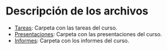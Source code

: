 # Descripción de los archivos

* [Tareas](homeworks/): Carpeta con las tareas del curso.
* [Presentaciones](presentations/): Carpeta con las presentaciones del curso.
* [Informes](reports/): Carpeta con los informes del curso.